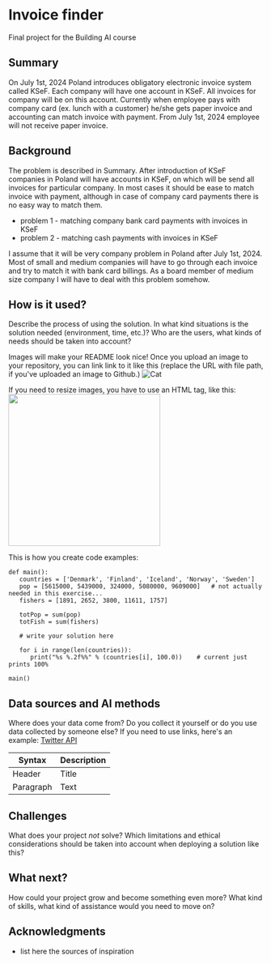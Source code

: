 # Invoice finder

Final project for the Building AI course

## Summary

On July 1st, 2024 Poland introduces obligatory electronic invoice system called KSeF. Each company will have one account in KSeF. All invoices for company will be on this account. 
Currently when employee pays with company card (ex. lunch with a customer) he/she gets paper invoice and accounting can match invoice with payment. From July 1st, 2024 employee
will not receive paper invoice.

## Background

The problem is described in Summary. After introduction of KSeF companies in Poland will have accounts in KSeF, on which will be send all invoices for particular company.
In most cases it should be ease to match invoice with payment, although in case of company card payments there is no easy way to match them.

* problem 1 - matching company bank card payments with invoices in KSeF
* problem 2 - matching cash payments with invoices in KSeF

I assume that it will be very company problem in Poland after July 1st, 2024. Most of small and medium companies will have to go through each invoice and try to match it with bank card billings. As a board member of medium size company I will have to deal with this problem somehow.

## How is it used?

Describe the process of using the solution. In what kind situations is the solution needed (environment, time, etc.)? Who are the users, what kinds of needs should be taken into account?

Images will make your README look nice!
Once you upload an image to your repository, you can link link to it like this (replace the URL with file path, if you've uploaded an image to Github.)
![Cat](https://upload.wikimedia.org/wikipedia/commons/5/5e/Sleeping_cat_on_her_back.jpg)

If you need to resize images, you have to use an HTML tag, like this:
<img src="https://upload.wikimedia.org/wikipedia/commons/5/5e/Sleeping_cat_on_her_back.jpg" width="300">

This is how you create code examples:
```
def main():
   countries = ['Denmark', 'Finland', 'Iceland', 'Norway', 'Sweden']
   pop = [5615000, 5439000, 324000, 5080000, 9609000]   # not actually needed in this exercise...
   fishers = [1891, 2652, 3800, 11611, 1757]

   totPop = sum(pop)
   totFish = sum(fishers)

   # write your solution here

   for i in range(len(countries)):
      print("%s %.2f%%" % (countries[i], 100.0))    # current just prints 100%

main()
```


## Data sources and AI methods
Where does your data come from? Do you collect it yourself or do you use data collected by someone else?
If you need to use links, here's an example:
[Twitter API](https://developer.twitter.com/en/docs)

| Syntax      | Description |
| ----------- | ----------- |
| Header      | Title       |
| Paragraph   | Text        |

## Challenges

What does your project _not_ solve? Which limitations and ethical considerations should be taken into account when deploying a solution like this?

## What next?

How could your project grow and become something even more? What kind of skills, what kind of assistance would you  need to move on? 


## Acknowledgments

* list here the sources of inspiration 
